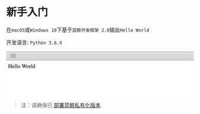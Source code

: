 # 新手入门

在`macOS`或`Windows 10`下基于`蓝鲸开发框架 2.0`输出`Hello World`

开发语言: `Python 3.6.X`

![-w2020](./assets/15585142272756.jpg)

> 注：请确保已 [部署蓝鲸私有化版本](https://docs.bk.tencent.com/bkce_install_guide/)
